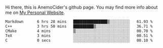 Hi there, this is AnemoCider's github page.
You may find more info about me on <a href="https://anemocider.github.io">My Personal Website</a>.

<!--START_SECTION:waka-->

```txt
Markdown      6 hrs 28 mins   ███████████████▒░░░░░░░░░   61.93 %
C++           3 hrs 50 mins   █████████▒░░░░░░░░░░░░░░░   36.71 %
CMake         4 mins          ▒░░░░░░░░░░░░░░░░░░░░░░░░   00.70 %
TeX           3 mins          ░░░░░░░░░░░░░░░░░░░░░░░░░   00.51 %
C             0 secs          ░░░░░░░░░░░░░░░░░░░░░░░░░   00.10 %
```

<!--END_SECTION:waka-->

<!--
**AnemoCider/AnemoCider** is a ✨ _special_ ✨ repository because its `README.md` (this file) appears on your GitHub profile.

Here are some ideas to get you started:

- 🔭 I’m currently working on ...
- 🌱 I’m currently learning ...
- 👯 I’m looking to collaborate on ...
- 🤔 I’m looking for help with ...
- 💬 Ask me about ...
- 📫 How to reach me: ...
- 😄 Pronouns: ...
- ⚡ Fun fact: ...
-->
